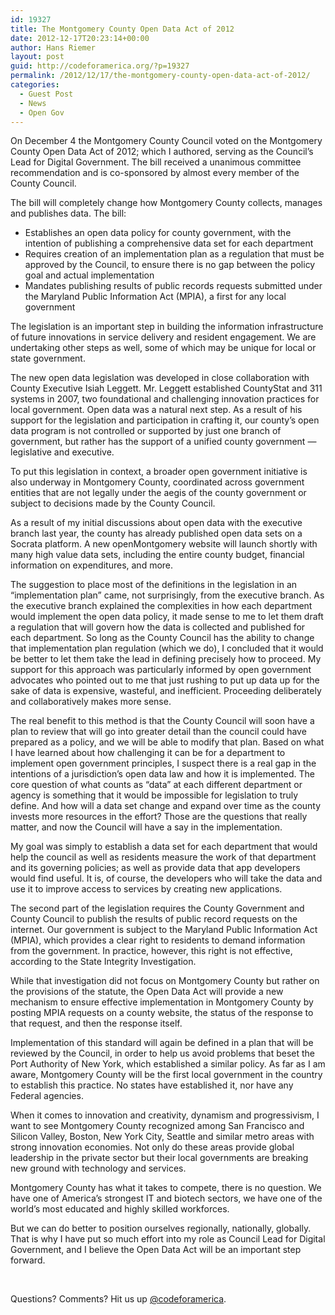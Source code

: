 ```yaml
---
id: 19327
title: The Montgomery County Open Data Act of 2012
date: 2012-12-17T20:23:14+00:00
author: Hans Riemer
layout: post
guid: http://codeforamerica.org/?p=19327
permalink: /2012/12/17/the-montgomery-county-open-data-act-of-2012/
categories:
  - Guest Post
  - News
  - Open Gov
---
```

On December 4 the Montgomery County Council voted on the Montgomery County Open Data Act of 2012; which I authored, serving as the Council’s Lead for Digital Government. The bill received a unanimous committee recommendation and is co-sponsored by almost every member of the County Council.

The bill will completely change how Montgomery County collects, manages and publishes data. The bill:

  * Establishes an open data policy for county government, with the intention of publishing a comprehensive data set for each department
  * Requires creation of an implementation plan as a regulation that must be approved by the Council, to ensure there is no gap between the policy goal and actual implementation
  * Mandates publishing results of public records requests submitted under the Maryland Public Information Act (MPIA), a first for any local government

The legislation is an important step in building the information infrastructure of future innovations in service delivery and resident engagement. We are undertaking other steps as well, some of which may be unique for local or state government.

The new open data legislation was developed in close collaboration with County Executive Isiah Leggett. Mr. Leggett established CountyStat and 311 systems in 2007, two foundational and challenging innovation practices for local government. Open data was a natural next step. As a result of his support for the legislation and participation in crafting it, our county’s open data program is not controlled or supported by just one branch of government, but rather has the support of a unified county government &#8212; legislative and executive.

To put this legislation in context, a broader open government initiative is also underway in Montgomery County, coordinated across government entities that are not legally under the aegis of the county government or subject to decisions made by the County Council.

As a result of my initial discussions about open data with the executive branch last year, the county has already published open data sets on a Socrata platform. A new openMontgomery website will launch shortly with many high value data sets, including the entire county budget, financial information on expenditures, and more.

The suggestion to place most of the definitions in the legislation in an “implementation plan” came, not surprisingly, from the executive branch. As the executive branch explained the complexities in how each department would implement the open data policy, it made sense to me to let them draft a regulation that will govern how the data is collected and published for each department. So long as the County Council has the ability to change that implementation plan regulation (which we do), I concluded that it would be better to let them take the lead in defining precisely how to proceed. My support for this approach was particularly informed by open government advocates who pointed out to me that just rushing to put up data up for the sake of data is expensive, wasteful, and inefficient. Proceeding deliberately and collaboratively makes more sense.

The real benefit to this method is that the County Council will soon have a plan to review that will go into greater detail than the council could have prepared as a policy, and we will be able to modify that plan. Based on what I have learned about how challenging it can be for a department to implement open government principles, I suspect there is a real gap in the intentions of a jurisdiction’s open data law and how it is implemented. The core question of what counts as “data” at each different department or agency is something that it would be impossible for legislation to truly define. And how will a data set change and expand over time as the county invests more resources in the effort? Those are the questions that really matter, and now the Council will have a say in the implementation.

My goal was simply to establish a data set for each department that would help the council as well as residents measure the work of that department and its governing policies; as well as provide data that app developers would find useful. It is, of course, the developers who will take the data and use it to improve access to services by creating new applications.

The second part of the legislation requires the County Government and County Council to publish the results of public record requests on the internet. Our government is subject to the Maryland Public Information Act (MPIA), which provides a clear right to residents to demand information from the government. In practice, however, this right is not effective, according to the State Integrity Investigation.

While that investigation did not focus on Montgomery County but rather on the provisions of the statute, the Open Data Act will provide a new mechanism to ensure effective implementation in Montgomery County by posting MPIA requests on a county website, the status of the response to that request, and then the response itself.

Implementation of this standard will again be defined in a plan that will be reviewed by the Council, in order to help us avoid problems that beset the Port Authority of New York, which established a similar policy. As far as I am aware, Montgomery County will be the first local government in the country to establish this practice. No states have established it, nor have any Federal agencies.

When it comes to innovation and creativity, dynamism and progressivism, I want to see Montgomery County recognized among San Francisco and Silicon Valley, Boston, New York City, Seattle and similar metro areas with strong innovation economies. Not only do these areas provide global leadership in the private sector but their local governments are breaking new ground with technology and services.

Montgomery County has what it takes to compete, there is no question. We have one of America’s strongest IT and biotech sectors, we have one of the world’s most educated and highly skilled workforces.

But we can do better to position ourselves regionally, nationally, globally. That is why I have put so much effort into my role as Council Lead for Digital Government, and I believe the Open Data Act will be an important step forward.

&nbsp;

Questions? Comments? Hit us up <a href="http://twitter.com/codeforamerica" target="_blank">@codeforamerica</a>.